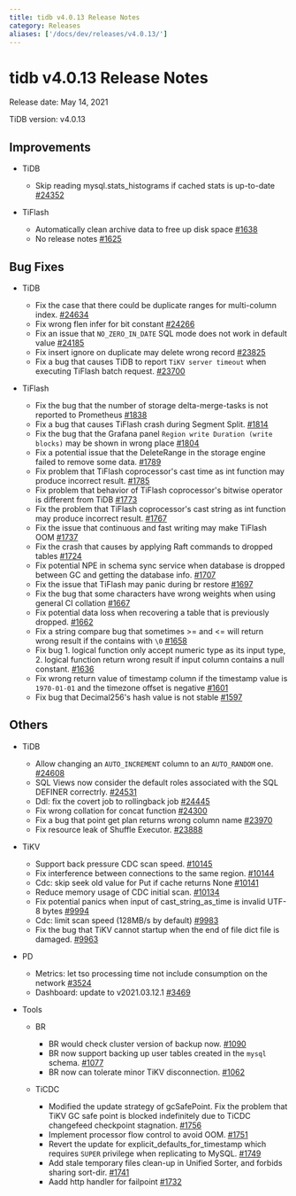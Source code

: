 ```yaml
---
title: tidb v4.0.13 Release Notes
category: Releases
aliases: ['/docs/dev/releases/v4.0.13/']
---
```


# tidb v4.0.13 Release Notes

Release date: May 14, 2021

TiDB version: v4.0.13

## Improvements

+ TiDB

    - Skip reading mysql.stats_histograms if cached stats is up-to-date [#24352](https://github.com/pingcap/tidb/pull/24352)

+ TiFlash

    - Automatically clean archive data to free up disk space [#1638](https://github.com/pingcap/tics/pull/1638)
    - No release notes [#1625](https://github.com/pingcap/tics/pull/1625)

## Bug Fixes

+ TiDB

    - Fix the case that there could be duplicate ranges for multi-column index. [#24634](https://github.com/pingcap/tidb/pull/24634)
    - Fix wrong flen infer for bit constant [#24266](https://github.com/pingcap/tidb/pull/24266)
    - Fix an issue that `NO_ZERO_IN_DATE` SQL mode does not work in default value [#24185](https://github.com/pingcap/tidb/pull/24185)
    - Fix insert ignore on duplicate may delete wrong record [#23825](https://github.com/pingcap/tidb/pull/23825)
    - Fix a bug that causes TiDB to report `TiKV server timeout` when executing TiFlash batch request. [#23700](https://github.com/pingcap/tidb/pull/23700)

+ TiFlash

    - Fix the bug that the number of storage delta-merge-tasks is not reported to Prometheus [#1838](https://github.com/pingcap/tics/pull/1838)
    - Fix a bug that causes TiFlash crash during Segment Split. [#1814](https://github.com/pingcap/tics/pull/1814)
    - Fix the bug that the Grafana panel `Region write Duration (write blocks)` may be shown in wrong place [#1804](https://github.com/pingcap/tics/pull/1804)
    - Fix a potential issue that the DeleteRange in the storage engine failed to remove some data. [#1789](https://github.com/pingcap/tics/pull/1789)
    - Fix problem that TiFlash coprocessor's cast time as int function may produce incorrect result. [#1785](https://github.com/pingcap/tics/pull/1785)
    - Fix problem that behavior of TiFlash coprocessor's bitwise operator is different from TiDB [#1773](https://github.com/pingcap/tics/pull/1773)
    - Fix the problem that TiFlash coprocessor's cast string as int function may produce incorrect result. [#1767](https://github.com/pingcap/tics/pull/1767)
    - Fix the issue that continuous and fast writing may make TiFlash OOM [#1737](https://github.com/pingcap/tics/pull/1737)
    - Fix the crash that causes by applying Raft commands to dropped tables [#1724](https://github.com/pingcap/tics/pull/1724)
    - Fix potential NPE in schema sync service when database is dropped between GC and getting the database info. [#1707](https://github.com/pingcap/tics/pull/1707)
    - Fix the issue that TiFlash may panic during br restore [#1697](https://github.com/pingcap/tics/pull/1697)
    - Fix the bug that some characters have wrong weights when using general CI collation [#1667](https://github.com/pingcap/tics/pull/1667)
    - Fix potential data loss when recovering a table that is previously dropped. [#1662](https://github.com/pingcap/tics/pull/1662)
    - Fix a string compare bug that sometimes >= and <= will return wrong result if the contains with `\0` [#1658](https://github.com/pingcap/tics/pull/1658)
    - Fix bug 1. logical function only accept numeric type as its input type, 2. logical function return wrong result if input column contains a null constant. [#1636](https://github.com/pingcap/tics/pull/1636)
    - Fix wrong return value of timestamp column if the timestamp value is `1970-01-01` and the timezone offset is negative [#1601](https://github.com/pingcap/tics/pull/1601)
    - Fix bug that Decimal256's hash value is not stable [#1597](https://github.com/pingcap/tics/pull/1597)

## Others

+ TiDB

    - Allow changing an `AUTO_INCREMENT` column to an `AUTO_RANDOM` one. [#24608](https://github.com/pingcap/tidb/pull/24608)
    - SQL Views now consider the default roles associated with the SQL DEFINER correctrly. [#24531](https://github.com/pingcap/tidb/pull/24531)
    - Ddl: fix the covert job to rollingback job [#24445](https://github.com/pingcap/tidb/pull/24445)
    - Fix wrong collation for concat function [#24300](https://github.com/pingcap/tidb/pull/24300)
    - Fix a bug that point get plan returns wrong column name [#23970](https://github.com/pingcap/tidb/pull/23970)
    - Fix resource leak of Shuffle Executor. [#23888](https://github.com/pingcap/tidb/pull/23888)

+ TiKV

    - Support back pressure CDC scan speed. [#10145](https://github.com/tikv/tikv/pull/10145)
    - Fix interference between connections to the same region. [#10144](https://github.com/tikv/tikv/pull/10144)
    - Cdc: skip seek old value for Put if cache returns None [#10141](https://github.com/tikv/tikv/pull/10141)
    - Reduce memory usage of CDC initial scan. [#10134](https://github.com/tikv/tikv/pull/10134)
    - Fix potential panics when input of cast_string_as_time is invalid UTF-8 bytes [#9994](https://github.com/tikv/tikv/pull/9994)
    - Cdc: limit scan speed (128MB/s by default) [#9983](https://github.com/tikv/tikv/pull/9983)
    - Fix the bug that TiKV cannot startup when the end of file dict file is damaged. [#9963](https://github.com/tikv/tikv/pull/9963)

+ PD

    - Metrics: let tso processing time not include consumption on the network [#3524](https://github.com/pingcap/pd/pull/3524)
    - Dashboard: update to v2021.03.12.1 [#3469](https://github.com/pingcap/pd/pull/3469)

+ Tools

    - BR

        * BR would check cluster version of backup now. [#1090](https://github.com/pingcap/br/pull/1090)
        * BR now support backing up user tables created in the `mysql` schema. [#1077](https://github.com/pingcap/br/pull/1077)
        * BR now can tolerate minor TiKV disconnection. [#1062](https://github.com/pingcap/br/pull/1062)

    - TiCDC

        * Modified the update strategy of gcSafePoint.  Fix the problem that TiKV GC safe point is blocked indefinitely due to TiCDC changefeed checkpoint stagnation. [#1756](https://github.com/pingcap/ticdc/pull/1756)
        * Implement processor flow control to avoid OOM. [#1751](https://github.com/pingcap/ticdc/pull/1751)
        * Revert the update for explicit_defaults_for_timestamp which requires `SUPER` privilege when replicating to MySQL. [#1749](https://github.com/pingcap/ticdc/pull/1749)
        * Add stale temporary files clean-up in Unified Sorter, and forbids sharing sort-dir. [#1741](https://github.com/pingcap/ticdc/pull/1741)
        * Aadd http handler for failpoint [#1732](https://github.com/pingcap/ticdc/pull/1732)
